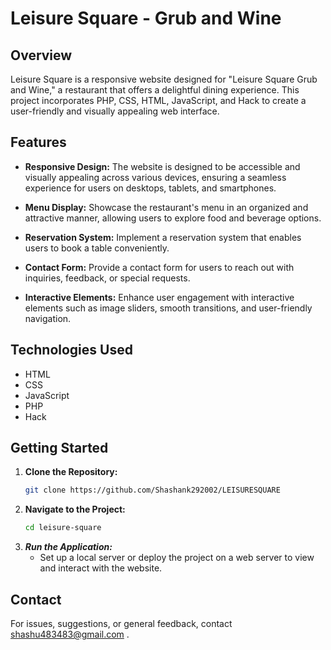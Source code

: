 # Leisure Square - Grub and Wine

## Overview

Leisure Square is a responsive website designed for "Leisure Square Grub and Wine," a restaurant that offers a delightful dining experience. This project incorporates PHP, CSS, HTML, JavaScript, and Hack to create a user-friendly and visually appealing web interface.

## Features

- **Responsive Design:** The website is designed to be accessible and visually appealing across various devices, ensuring a seamless experience for users on desktops, tablets, and smartphones.

- **Menu Display:** Showcase the restaurant's menu in an organized and attractive manner, allowing users to explore food and beverage options.

- **Reservation System:** Implement a reservation system that enables users to book a table conveniently.

- **Contact Form:** Provide a contact form for users to reach out with inquiries, feedback, or special requests.

- **Interactive Elements:** Enhance user engagement with interactive elements such as image sliders, smooth transitions, and user-friendly navigation.

## Technologies Used

- HTML
- CSS
- JavaScript
- PHP
- Hack 

## Getting Started

1. **Clone the Repository:**
   ```bash
   git clone https://github.com/Shashank292002/LEISURESQUARE

2. **Navigate to the Project:**
   ```bash
   cd leisure-square
   
3. ***Run the Application:***
    - Set up a local server or deploy the project on a web server to view and interact with the website.

## Contact
For issues, suggestions, or general feedback, contact shashu483483@gmail.com .
